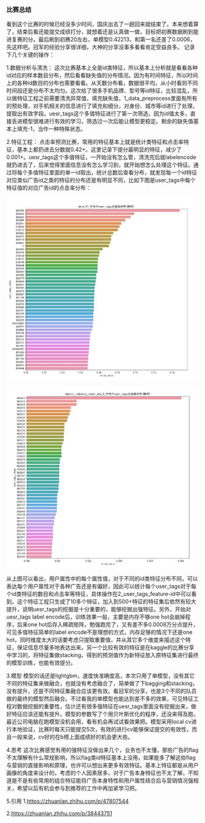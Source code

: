 ### 比赛总结
看到这个比赛的时候已经没多少时间，国庆出去了一趟回来就结束了。本来想着算了，结束后看还能提交成绩打分，就想着还是认真做一做，目标把初赛数据刷到能进复赛的分。最后刷到初赛20左右，单模型0.42213，和第一名还差了0.0006，先这样吧。冠军的经验分享很详细，大神的分享没事多看看肯定受益良多。
记录下几个关键的操作：

1.数据分析与清洗：
这次比赛基本上全是id类特征，所以基本上分析就是看看各种id对应的样本数目分布，然后看看缺失值的分布情况。因为有时间特征，所以时间上的各种id数目的分布也需要看看。从天数分布看，数据很平均，从小时看则不同时间段还是分布不太均匀。这次给了很多手机品牌、型号等id特征，比较混乱，所以做特征工程之前需要清洗异常值，填充缺失值，1_data_preprocess里面有所有的预处理，对手机相关的信息进行了填充和细分，对身份、城市等id进行了处理，提取出有效字段。uesr_tags这个多值特征进行了第一次筛选，因为id值太多，直接丢进模型很难进行有效的学习，筛选过一次后能让模型更稳定。剩余的缺失值基本上填充-1，当作一种特殊状态。

2.特征工程：
点击率预测比赛，常用的特征基本上就是统计类特征和点击率特征，基本上都扔进去分数就0.42+。这里记录下提分最明显的特征，减少了0.001+。uesr_tags这个多值特征，一开始没有怎么管，清洗完后就labelencode就扔进去了，后来觉得里面信息没有怎么学习到，就开始想怎么处理这个特征。通过将每个多值特征里面的单一id取出，统计总数后查看分布，就发现每一个id特征对应类似广告id之类的特征的分布还是有明显不同，比如下图是user_tags中每个特征值的对应广告id的点击率分布：

![输入图片说明](https://github.com/AiIsBetter/xunfei_competition_201809/blob/master/IMG/XUNFEI1.png)

![输入图片说明](https://github.com/AiIsBetter/xunfei_competition_201809/blob/master/IMG/XUNFEI2.png)

从上图可以看出，用户属性中的每个属性值，对于不同的id类特征分布不同，可以表达每个用户属性对于各种广告还是有偏好，因此可以统计每个user_tags对于每个id类特征的数目和点击率等特征，具体操作在2_user_tags_feature-id中可以看到。这个特征工程只生成了10多个特征，加入到500+特征的特征集后依然有较大提升，说明uesr_tags的挖掘是十分重要的，能够挖掘出强特征。另外，开始对uesr_tags label encode后，训练效果一般，主要是内存不够one hot会崩掉程序，后来one hot后存入稀疏矩阵，勉强跑完了，又有差不多0.0008万分点提升，可见多值特征简单的label encode不是理想的方式，内存足够的情况下还是one hot，同时维度太大的话要考虑只提取重要值，并从其它多个维度来描述这个特征，保证信息尽量多地表达出来。另一个比较有效的特征是在kaggle的比赛分享中学习的，将特征集做stacking，得到的预测值作为新特征放入原特征集进行最终的模型训练，也能有效提分。

3.模型
模型的话还是lightgbm，速度快准确度高，本次只用了单模型，没有其它不同的特征集来做融合，也就没有考虑融合了，简单做了下bagging和stacking，没有提升，还是不同特征集融合应该更有效。看冠军的分享，也是3个不同的队员做的最终的模型然后融合。不过看我的单模型也能达到差不多的效果，可见特征工程对数据挖掘的重要性，估计还有很多强特征在uesr_tags里面没有挖掘出来，做好特征应该还能有提升。模型的参数写了个用贝叶斯优化的程序，还没来得及跑，最近公司电脑在跑模型没机会用，看有机会再试试看效果把。模型采用local cv进行本地验证，比赛时每天只能提交5次，有效的进行cv能够保证提交的有效性，而且一般来说，cv好的在b榜上面成绩好的机会更大些。

4.思考
这次比赛感觉有用的强特征没做出来几个，业务也不太懂，那些广告的flag不太理解有什么常规影响，所以flag类id特征基本上没用，如果能多了解这些flag与营销的直接影响和原理，也许可以想出来更多有效特征。基本上特征都是从用户画像的角度来设计的，考虑的个人因素居多，对于广告本身特征也不太了解，不知道是不是有些常用的组合特征能将广告本身特性和用户属性结合后与营销情况强相关，希望以后有机会参与到推荐的工作中再加紧学习把。

5.引用
1.https://zhuanlan.zhihu.com/p/47807544

2.https://zhuanlan.zhihu.com/p/38443751
